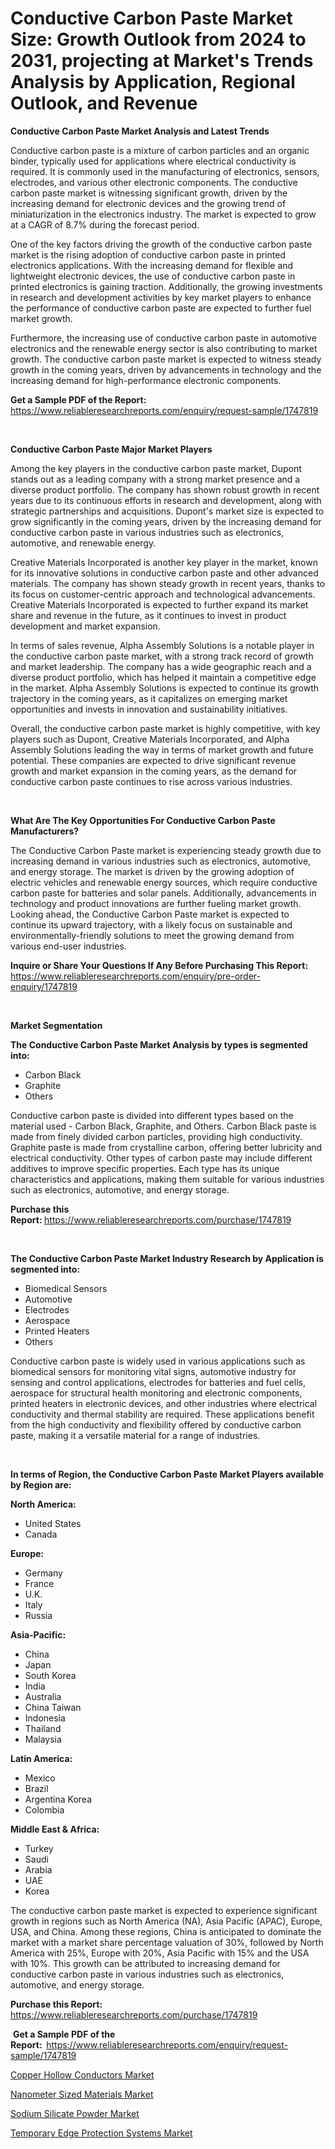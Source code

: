 <p><h1>Conductive Carbon Paste Market Size: Growth Outlook from 2024 to 2031, projecting at Market's Trends Analysis by Application, Regional Outlook, and Revenue</h1></p><p><strong>Conductive Carbon Paste Market Analysis and Latest Trends</strong></p>
<p><p>Conductive carbon paste is a mixture of carbon particles and an organic binder, typically used for applications where electrical conductivity is required. It is commonly used in the manufacturing of electronics, sensors, electrodes, and various other electronic components. The conductive carbon paste market is witnessing significant growth, driven by the increasing demand for electronic devices and the growing trend of miniaturization in the electronics industry. The market is expected to grow at a CAGR of 8.7% during the forecast period.</p><p>One of the key factors driving the growth of the conductive carbon paste market is the rising adoption of conductive carbon paste in printed electronics applications. With the increasing demand for flexible and lightweight electronic devices, the use of conductive carbon paste in printed electronics is gaining traction. Additionally, the growing investments in research and development activities by key market players to enhance the performance of conductive carbon paste are expected to further fuel market growth.</p><p>Furthermore, the increasing use of conductive carbon paste in automotive electronics and the renewable energy sector is also contributing to market growth. The conductive carbon paste market is expected to witness steady growth in the coming years, driven by advancements in technology and the increasing demand for high-performance electronic components.</p></p>
<p><strong>Get a Sample PDF of the Report:&nbsp;</strong> <a href="https://www.reliableresearchreports.com/enquiry/request-sample/1747819">https://www.reliableresearchreports.com/enquiry/request-sample/1747819</a></p>
<p>&nbsp;</p>
<p><strong>Conductive Carbon Paste Major Market Players</strong></p>
<p><p>Among the key players in the conductive carbon paste market, Dupont stands out as a leading company with a strong market presence and a diverse product portfolio. The company has shown robust growth in recent years due to its continuous efforts in research and development, along with strategic partnerships and acquisitions. Dupont's market size is expected to grow significantly in the coming years, driven by the increasing demand for conductive carbon paste in various industries such as electronics, automotive, and renewable energy.</p><p>Creative Materials Incorporated is another key player in the market, known for its innovative solutions in conductive carbon paste and other advanced materials. The company has shown steady growth in recent years, thanks to its focus on customer-centric approach and technological advancements. Creative Materials Incorporated is expected to further expand its market share and revenue in the future, as it continues to invest in product development and market expansion.</p><p>In terms of sales revenue, Alpha Assembly Solutions is a notable player in the conductive carbon paste market, with a strong track record of growth and market leadership. The company has a wide geographic reach and a diverse product portfolio, which has helped it maintain a competitive edge in the market. Alpha Assembly Solutions is expected to continue its growth trajectory in the coming years, as it capitalizes on emerging market opportunities and invests in innovation and sustainability initiatives.</p><p>Overall, the conductive carbon paste market is highly competitive, with key players such as Dupont, Creative Materials Incorporated, and Alpha Assembly Solutions leading the way in terms of market growth and future potential. These companies are expected to drive significant revenue growth and market expansion in the coming years, as the demand for conductive carbon paste continues to rise across various industries.</p></p>
<p>&nbsp;</p>
<p><strong>What Are The Key Opportunities For Conductive Carbon Paste Manufacturers?</strong></p>
<p><p>The Conductive Carbon Paste market is experiencing steady growth due to increasing demand in various industries such as electronics, automotive, and energy storage. The market is driven by the growing adoption of electric vehicles and renewable energy sources, which require conductive carbon paste for batteries and solar panels. Additionally, advancements in technology and product innovations are further fueling market growth. Looking ahead, the Conductive Carbon Paste market is expected to continue its upward trajectory, with a likely focus on sustainable and environmentally-friendly solutions to meet the growing demand from various end-user industries.</p></p>
<p><strong>Inquire or Share Your Questions If Any Before Purchasing This Report:</strong> <a href="https://www.reliableresearchreports.com/enquiry/pre-order-enquiry/1747819">https://www.reliableresearchreports.com/enquiry/pre-order-enquiry/1747819</a></p>
<p>&nbsp;</p>
<p><strong>Market Segmentation</strong></p>
<p><strong>The Conductive Carbon Paste Market Analysis by types is segmented into:</strong></p>
<p><ul><li>Carbon Black</li><li>Graphite</li><li>Others</li></ul></p>
<p><p>Conductive carbon paste is divided into different types based on the material used - Carbon Black, Graphite, and Others. Carbon Black paste is made from finely divided carbon particles, providing high conductivity. Graphite paste is made from crystalline carbon, offering better lubricity and electrical conductivity. Other types of carbon paste may include different additives to improve specific properties. Each type has its unique characteristics and applications, making them suitable for various industries such as electronics, automotive, and energy storage.</p></p>
<p><strong>Purchase this Report:&nbsp;</strong><a href="https://www.reliableresearchreports.com/purchase/1747819">https://www.reliableresearchreports.com/purchase/1747819</a></p>
<p>&nbsp;</p>
<p><strong>The Conductive Carbon Paste Market Industry Research by Application is segmented into:</strong></p>
<p><ul><li>Biomedical Sensors</li><li>Automotive</li><li>Electrodes</li><li>Aerospace</li><li>Printed Heaters</li><li>Others</li></ul></p>
<p><p>Conductive carbon paste is widely used in various applications such as biomedical sensors for monitoring vital signs, automotive industry for sensing and control applications, electrodes for batteries and fuel cells, aerospace for structural health monitoring and electronic components, printed heaters in electronic devices, and other industries where electrical conductivity and thermal stability are required. These applications benefit from the high conductivity and flexibility offered by conductive carbon paste, making it a versatile material for a range of industries.</p></p>
<p>&nbsp;</p>
<p><strong>In terms of Region, the Conductive Carbon Paste Market Players available by Region are:</strong></p>
<p>
    <p> <strong> North America: </strong>
        <ul>
            <li>United States</li>
            <li>Canada</li>
        </ul>
        </p> 
    <p> <strong> Europe: </strong>
        <ul>
            <li>Germany</li>
            <li>France</li>
            <li>U.K.</li>
            <li>Italy</li>
            <li>Russia</li>
        </ul>
        </p> 
    <p> <strong> Asia-Pacific: </strong>
        <ul>
            <li>China</li>
            <li>Japan</li>
            <li>South Korea</li>
            <li>India</li>
            <li>Australia</li>
            <li>China Taiwan</li>
            <li>Indonesia</li>
            <li>Thailand</li>
            <li>Malaysia</li>
        </ul>
        </p> 
    <p> <strong> Latin America: </strong>
        <ul>
            <li>Mexico</li>
            <li>Brazil</li>
            <li>Argentina Korea</li>
            <li>Colombia</li>
        </ul>
        </p> 
    <p> <strong> Middle East & Africa: </strong>
        <ul>
            <li>Turkey</li>
            <li>Saudi</li>
            <li>Arabia</li>
            <li>UAE</li>
            <li>Korea</li>
        </ul>
    </p>
    </p>
<p><p>The conductive carbon paste market is expected to experience significant growth in regions such as North America (NA), Asia Pacific (APAC), Europe, USA, and China. Among these regions, China is anticipated to dominate the market with a market share percentage valuation of 30%, followed by North America with 25%, Europe with 20%, Asia Pacific with 15% and the USA with 10%. This growth can be attributed to increasing demand for conductive carbon paste in various industries such as electronics, automotive, and energy storage.</p></p>
<p><strong>Purchase this Report: </strong><a href="https://www.reliableresearchreports.com/purchase/1747819">https://www.reliableresearchreports.com/purchase/1747819</a></p>
<p>&nbsp;<strong>Get a Sample PDF of the Report:&nbsp;&nbsp;</strong><a href="https://www.reliableresearchreports.com/enquiry/request-sample/1747819">https://www.reliableresearchreports.com/enquiry/request-sample/1747819</a></p>
<p><strong></strong></p>
<p><p><a href="https://adventurous-uranium-ef9.notion.site/Copper-Hollow-Conductors-Market-Challenges-Opportunities-and-Growth-Drivers-and-Major-Market-Play-0bb1b5aa67ad40969544cccf71b88f8b">Copper Hollow Conductors Market</a></p><p><a href="https://view.publitas.com/reportprime-1/decoding-the-nanometer-sized-materials-market-a-deep-dive-into-the-latest-market-trends-market-segmentation-and-competitive-analysis/">Nanometer Sized Materials Market</a></p><p><a href="https://github.com/eeaveuhhh/Market-Research-Report-List-1/blob/main/sodium-silicate-powder-market.md">Sodium Silicate Powder Market</a></p><p><a href="https://github.com/brentleyjimmiealvaradoz4l1rea/Market-Research-Report-List-1/blob/main/temporary-edge-protection-systems-market.md">Temporary Edge Protection Systems Market</a></p></p>